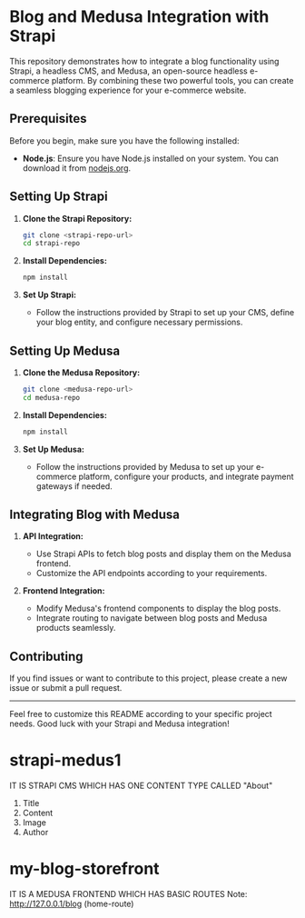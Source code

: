 # Blog and Medusa Integration with Strapi

This repository demonstrates how to integrate a blog functionality using Strapi, a headless CMS, and Medusa, an open-source headless e-commerce platform. By combining these two powerful tools, you can create a seamless blogging experience for your e-commerce website.

## Prerequisites

Before you begin, make sure you have the following installed:

- **Node.js**: Ensure you have Node.js installed on your system. You can download it from [nodejs.org](https://nodejs.org/).

## Setting Up Strapi

1. **Clone the Strapi Repository:**
   ```bash
   git clone <strapi-repo-url>
   cd strapi-repo
   ```

2. **Install Dependencies:**
   ```bash
   npm install
   ```

3. **Set Up Strapi:**
   - Follow the instructions provided by Strapi to set up your CMS, define your blog entity, and configure necessary permissions.

## Setting Up Medusa

1. **Clone the Medusa Repository:**
   ```bash
   git clone <medusa-repo-url>
   cd medusa-repo
   ```

2. **Install Dependencies:**
   ```bash
   npm install
   ```

3. **Set Up Medusa:**
   - Follow the instructions provided by Medusa to set up your e-commerce platform, configure your products, and integrate payment gateways if needed.

## Integrating Blog with Medusa

1. **API Integration:**
   - Use Strapi APIs to fetch blog posts and display them on the Medusa frontend.
   - Customize the API endpoints according to your requirements.

2. **Frontend Integration:**
   - Modify Medusa's frontend components to display the blog posts.
   - Integrate routing to navigate between blog posts and Medusa products seamlessly.

## Contributing

If you find issues or want to contribute to this project, please create a new issue or submit a pull request.

---

Feel free to customize this README according to your specific project needs. Good luck with your Strapi and Medusa integration!




# strapi-medus1
IT IS STRAPI CMS WHICH HAS ONE CONTENT TYPE CALLED "About"
1. Title
2. Content
3. Image
4. Author



# my-blog-storefront
IT IS A MEDUSA FRONTEND WHICH HAS BASIC ROUTES
Note: http://127.0.0.1/blog     (home-route)

